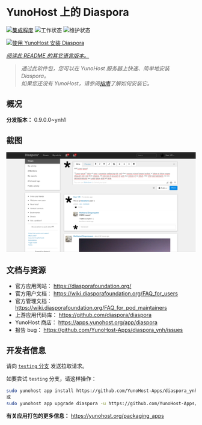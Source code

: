 <!--
注意：此 README 由 <https://github.com/YunoHost/apps/tree/master/tools/readme_generator> 自动生成
请勿手动编辑。
-->

# YunoHost 上的 Diaspora

[![集成程度](https://dash.yunohost.org/integration/diaspora.svg)](https://dash.yunohost.org/appci/app/diaspora) ![工作状态](https://ci-apps.yunohost.org/ci/badges/diaspora.status.svg) ![维护状态](https://ci-apps.yunohost.org/ci/badges/diaspora.maintain.svg)

[![使用 YunoHost 安装 Diaspora](https://install-app.yunohost.org/install-with-yunohost.svg)](https://install-app.yunohost.org/?app=diaspora)

*[阅读此 README 的其它语言版本。](./ALL_README.md)*

> *通过此软件包，您可以在 YunoHost 服务器上快速、简单地安装 Diaspora。*  
> *如果您还没有 YunoHost，请参阅[指南](https://yunohost.org/install)了解如何安装它。*

## 概况



**分发版本：** 0.9.0.0~ynh1

## 截图

![Diaspora 的截图](./doc/screenshots/Diaspora_latest.png)

## 文档与资源

- 官方应用网站： <https://diasporafoundation.org/>
- 官方用户文档： <https://wiki.diasporafoundation.org/FAQ_for_users>
- 官方管理文档： <https://wiki.diasporafoundation.org/FAQ_for_pod_maintainers>
- 上游应用代码库： <https://github.com/diaspora/diaspora>
- YunoHost 商店： <https://apps.yunohost.org/app/diaspora>
- 报告 bug： <https://github.com/YunoHost-Apps/diaspora_ynh/issues>

## 开发者信息

请向 [`testing` 分支](https://github.com/YunoHost-Apps/diaspora_ynh/tree/testing) 发送拉取请求。

如要尝试 `testing` 分支，请这样操作：

```bash
sudo yunohost app install https://github.com/YunoHost-Apps/diaspora_ynh/tree/testing --debug
或
sudo yunohost app upgrade diaspora -u https://github.com/YunoHost-Apps/diaspora_ynh/tree/testing --debug
```

**有关应用打包的更多信息：** <https://yunohost.org/packaging_apps>
